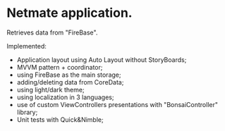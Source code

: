 # Netmate application.

Retrieves data from "FireBase".

Implemented:
- Application layout using Auto Layout without StoryBoards;
- MVVM pattern + coordinator;
- using FireBase as the main storage;
- adding/deleting data from CoreData;
- using light/dark theme;
- using localization in 3 languages;
- use of custom ViewControllers presentations with "BonsaiController" library;
- Unit tests with Quick&Nimble;
